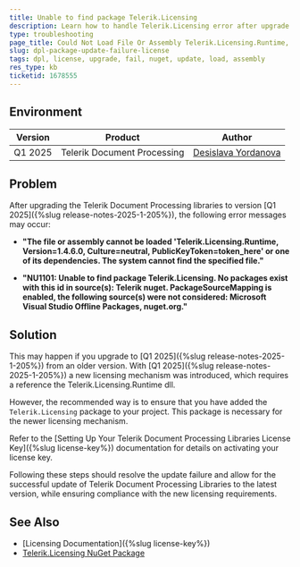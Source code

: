 ```yaml
---
title: Unable to find package Telerik.Licensing 
description: Learn how to handle Telerik.Licensing error after upgrade.
type: troubleshooting
page_title: Could Not Load File Or Assembly Telerik.Licensing.Runtime, Version 1.4.6.0 Runtime Error
slug: dpl-package-update-failure-license
tags: dpl, license, upgrade, fail, nuget, update, load, assembly
res_type: kb
ticketid: 1678555
---
```


## Environment

| Version | Product | Author | 
| ---- | ---- | ---- | 
| Q1 2025| Telerik Document Processing|[Desislava Yordanova](https://www.telerik.com/blogs/author/desislava-yordanova)| 

## Problem

After upgrading the Telerik Document Processing libraries to version [Q1 2025]({%slug release-notes-2025-1-205%}), the following error messages may occur:

* **"The file or assembly cannot be loaded 'Telerik.Licensing.Runtime, Version=1.4.6.0, Culture=neutral, PublicKeyToken=token_here' or one of its dependencies. The system cannot find the specified file."**

* **"NU1101: Unable to find package Telerik.Licensing. No packages exist with this id in source(s): Telerik nuget. PackageSourceMapping is enabled, the following source(s) were not considered: Microsoft Visual Studio Offline Packages, nuget.org."**

## Solution

This may happen if you upgrade to [Q1 2025]({%slug release-notes-2025-1-205%}) from an older version. With [Q1 2025]({%slug release-notes-2025-1-205%}) a new licensing mechanism was introduced, which requires a reference the Telerik.Licensing.Runtime dll.

However, the recommended way is to ensure that you have added the `Telerik.Licensing` package to your project. This package is necessary for the newer licensing mechanism.

Refer to the [Setting Up Your Telerik Document Processing Libraries License Key]({%slug license-key%}) documentation for details on activating your license key.

Following these steps should resolve the update failure and allow for the successful update of Telerik Document Processing Libraries to the latest version, while ensuring compliance with the new licensing requirements.

## See Also

- [Licensing Documentation]({%slug license-key%})
- [Telerik.Licensing NuGet Package](https://www.nuget.org/packages/Telerik.Licensing)
